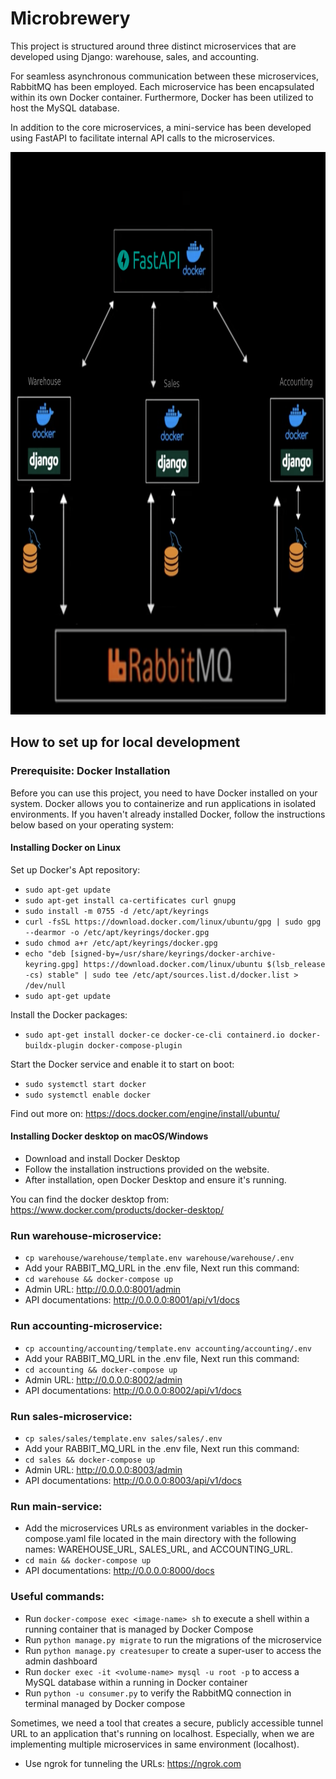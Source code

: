 # Microbrewery
This project is structured around three distinct microservices that are developed using Django: warehouse, sales, and accounting. 

For seamless asynchronous communication between these microservices, RabbitMQ has been employed. Each microservice has been encapsulated within its own Docker container. Furthermore, Docker has been utilized to host the MySQL database.

In addition to the core microservices, a mini-service has been developed using FastAPI to facilitate internal API calls to the microservices.


<code><img height="900" src="https://github.com/hamzaijaz-dev/microbrewery/blob/main/assets/micobrewery.png"></code>

## How to set up for local development
### Prerequisite: Docker Installation
Before you can use this project, you need to have Docker installed on your system. Docker allows you to containerize and run applications in isolated environments. If you haven't already installed Docker, follow the instructions below based on your operating system:

#### Installing Docker on Linux
Set up Docker's Apt repository:
* ``sudo apt-get update``
* ``sudo apt-get install ca-certificates curl gnupg``
* ``sudo install -m 0755 -d /etc/apt/keyrings``
* ``curl -fsSL https://download.docker.com/linux/ubuntu/gpg | sudo gpg --dearmor -o /etc/apt/keyrings/docker.gpg``
* ``sudo chmod a+r /etc/apt/keyrings/docker.gpg``
* ``echo "deb [signed-by=/usr/share/keyrings/docker-archive-keyring.gpg] https://download.docker.com/linux/ubuntu $(lsb_release -cs) stable" | sudo tee /etc/apt/sources.list.d/docker.list > /dev/null``
* ``sudo apt-get update``

Install the Docker packages:
* ``sudo apt-get install docker-ce docker-ce-cli containerd.io docker-buildx-plugin docker-compose-plugin``

Start the Docker service and enable it to start on boot:
* ``sudo systemctl start docker``
* ``sudo systemctl enable docker``

Find out more on: https://docs.docker.com/engine/install/ubuntu/

#### Installing Docker desktop on macOS/Windows
* Download and install Docker Desktop 
* Follow the installation instructions provided on the website. 
* After installation, open Docker Desktop and ensure it's running.

You can find the docker desktop from: https://www.docker.com/products/docker-desktop/

### Run warehouse-microservice:
* ``cp warehouse/warehouse/template.env warehouse/warehouse/.env``
* Add your RABBIT_MQ_URL in the .env file, Next run this command:
* ``cd warehouse && docker-compose up``
* Admin URL: http://0.0.0.0:8001/admin
* API documentations: http://0.0.0.0:8001/api/v1/docs

### Run accounting-microservice:
* ``cp accounting/accounting/template.env accounting/accounting/.env``
* Add your RABBIT_MQ_URL in the .env file, Next run this command:
* ``cd accounting && docker-compose up``
* Admin URL: http://0.0.0.0:8002/admin
* API documentations: http://0.0.0.0:8002/api/v1/docs

### Run sales-microservice:
* ``cp sales/sales/template.env sales/sales/.env``
* Add your RABBIT_MQ_URL in the .env file, Next run this command:
* ``cd sales && docker-compose up``
* Admin URL: http://0.0.0.0:8003/admin
* API documentations: http://0.0.0.0:8003/api/v1/docs

### Run main-service:
* Add the microservices URLs as environment variables in the docker-compose.yaml file located in the main directory with the following names: WAREHOUSE_URL, SALES_URL, and ACCOUNTING_URL.
* ``cd main && docker-compose up``
* API documentations: http://0.0.0.0:8000/docs

### Useful commands:
* Run ``docker-compose exec <image-name> sh`` to execute a shell within a running container that is managed by Docker Compose
* Run ``python manage.py migrate`` to run the migrations of the microservice
* Run ``python manage.py createsuper`` to create a super-user to access the admin dashboard
* Run ``docker exec -it <volume-name> mysql -u root -p`` to access a MySQL database within a running in Docker container
* Run ``python -u consumer.py`` to verify the RabbitMQ connection in terminal managed by Docker compose

Sometimes, we need a tool that creates a secure, publicly accessible tunnel URL to an application that's running on localhost. Especially, when we are implementing multiple microservices in same environment (localhost).
* Use ngrok for tunneling the URLs: https://ngrok.com
